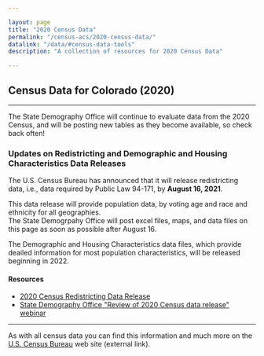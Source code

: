 ```yaml
---

layout: page
title: "2020 Census Data"
permalink: "/census-acs/2020-census-data/"
datalink: "/data/#census-data-tools"
description: "A collection of resources for 2020 Census Data"

---
```


## Census Data for Colorado (2020)

- - -

The State Demography Office will continue to evaluate data from the 2020 Census, and will be posting new tables as they become available, so check back often! 

### Updates on Redistricting and Demographic and Housing Characteristics Data Releases
The U.S. Census Bureau has announced that it will release redistricting data, i.e., data required by Public Law 94-171, by **August 16, 2021**.

This data release will provide population data, by voting age and race and ethnicity for all geographies.  
The State Demogrpahy Office will post excel files, maps, and data files on this page as soon as possible after August 16.

The Demographic and Housing Characteristics data files, which provide deailed information for most population characteristics, will be released beginning in 2022.


#### Resources
- [2020 Census Redistricting Data Release](https://www.census.gov/library/video/2021/2020-census-redistricting-data-release.html?utm_campaign=20210712msacos1ccstors&utm_medium=email&utm_source=govdelivery)
- [State Demography Office "Review of 2020 Census data release" webinar](https://demography.dola.colorado.gov/demography/publications-and-presentations/#quarterly-webinars)



----

As with all census data you can find this information and much more on the [U.S. Census Bureau](https://www.census.gov) web site (external link).

